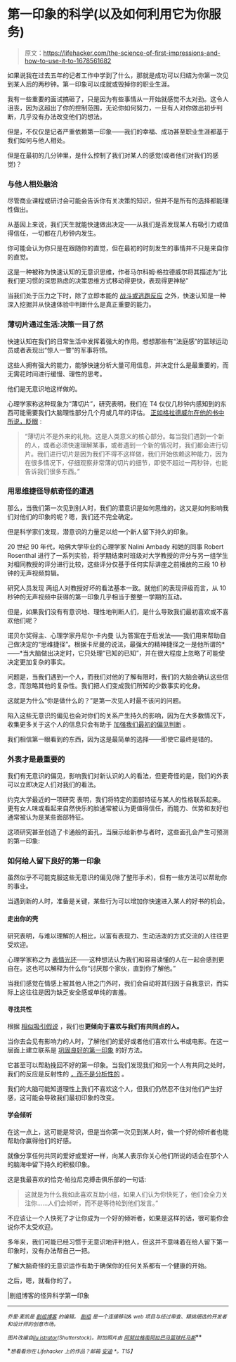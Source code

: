 # 第一印象的科学(以及如何利用它为你服务)

> 原文：<https://lifehacker.com/the-science-of-first-impressions-and-how-to-use-it-to-1678561682>

如果说我在过去五年的记者工作中学到了什么，那就是成功可以归结为你第一次见到某人后的两秒钟。第一印象可以成就或毁掉你的职业生涯。



我有一些重要的面试搞砸了，只是因为有些事情从一开始就感觉不太对劲。这令人沮丧，因为这超出了你的控制范围，无论你如何努力，一旦有人对你做出初步判断，几乎没有办法改变他们的想法。

但是，不仅仅是记者严重依赖第一印象——我们的幸福、成功甚至职业生涯都基于我们如何与他人相处。

但是在最初的几分钟里，是什么控制了我们对某人的感觉(或者他们对我们的感觉)？

### 与他人相处融洽

尽管商业课程或研讨会可能会告诉你有关决策的知识，但并不是所有的选择都能理性做出。

从基因上来说，我们天生就能快速做出决定——从我们是否发现某人有吸引力或值得信任，一切都在几秒钟内发生。

你可能会认为你只是在跟随你的直觉，但在最初的时刻发生的事情并不只是来自你的直觉。

这是一种被称为快速认知的无意识思维，作者马尔科姆·格拉德威尔将其描述为“比我们更习惯的深思熟虑的决策思维方式移动得更快，表现得更神秘”

当我们处于压力之下时，除了立即本能的 [战斗或逃跑反应](http://psychcentral.com/blog/archives/2012/12/04/whats-the-purpose-of-the-fight-or-flight-response/) 之外，快速认知是一种深入挖掘并从快速体验中判断什么是真正重要的能力。

### 薄切片通过生活:决策一目了然

快速认知在我们的日常生活中发挥着强大的作用。想想那些有“法庭感”的篮球运动员或者表现出“惊人一瞥”的军事将领。

这些人拥有强大的能力，能够快速分析大量可用信息，并决定什么是最重要的，而无需花时间进行缓慢、理性的思考。

他们是无意识地这样做的。

心理学家称这种现象为“薄切片”，研究表明，我们在 T4 仅仅几秒钟内感知到的东西可能需要我们大脑理性部分几个月或几年的评估。 [正如格拉德威尔在他的书中所说，眨眼](http://gladwell.com/blink/) :

> “薄切片不是外来的礼物。这是人类意义的核心部分。每当我们遇到一个新的人，或者必须快速理解某事，或者遇到一个新的情况时，我们都会进行切片。我们进行切片是因为我们不得不这样做，我们开始依赖这种能力，因为在很多情况下，仔细观察非常薄的切片的细节，即使不超过一两秒钟，也能告诉我们很多东西。”

### 用思维捷径导航奇怪的遭遇

那么，当我们第一次见到别人时，我们的潜意识是如何思维的，这又是如何影响我们对他们的印象的呢？嗯，我们还不完全确定。

但是科学家们发现，潜意识的力量足以给一个新人留下持久的印象。

20 世纪 90 年代，哈佛大学毕业的心理学家 Nalini Ambady 和她的同事 Robert Rosenthal 进行了一系列实验，将学期结束时班级对大学教授的评分与另一组学生对相同教授的评分进行比较，这些评分仅基于任何实际讲座之前播放的三段 10 秒钟的无声视频剪辑。

研究人员发现 两组人对教授好坏的看法基本一致。就他们的表现评级而言，从 10 秒钟的无声视频中获得的第一印象几乎相当于整整一学期的互动。

但是，如果我们没有有意识地、理性地判断人们，是什么导致我们最初喜欢或不喜欢他们呢？

诺贝尔奖得主、心理学家丹尼尔·卡内曼 认为答案在于启发法——我们用来帮助自己做决定的“思维捷径”。根据卡尼曼的说法，最强大的精神捷径之一是他所谓的*——*当大脑做出决定时，它只处理“已知的已知”，并在很大程度上忽略了可能使决定更加复杂的事实。

问题是，当我们遇到一个人，而我们对他的了解有限时，我们的大脑会确认这些信念，而忽略其他的复杂性。我们把人们变成我们所知的少数事实的化身。

这就是为什么“你是做什么的？”是第一次见人时最不该问的问题。

陷入这些无意识的偏见也会对你们的关系产生持久的影响，因为在大多数情况下，收集更多关于这个人的信息只会有助于 [加强我们最初的偏见判断](http://www.sciencedaily.com/articles/c/confirmation_bias.htm) 。

我们相信第一眼看到的东西，因为这是最简单的选择——即使它最终是错的。

### 外表才是最重要的

我们有无意识的偏见，影响我们对新认识的人的看法，但更奇怪的是，我们的外表可以立即决定人们对我们的看法。

约克大学最近的一项研究 表明，我们将特定的面部特征与某人的性格联系起来。更有女人味或看起来自然快乐的脸通常被认为更值得信任，而能力、优势和友好也通常被认为是某些面部特征。

这项研究甚至创造了卡通般的面孔，当展示给新参与者时，这些面孔会产生可预测的第一印象:

### 如何给人留下良好的第一印象

虽然似乎不可能克服这些无意识的偏见(除了整形手术)，但有一些方法可以帮助你的事业。

当遇到新的人时，准备是关键，某些行为可以增加你快速进入某人的好书的机会。

#### 走出你的壳

研究表明，与难以理解的人相比，以富有表现力、生动活泼的方式交流的人往往更受欢迎。

心理学家称之为 [表情光环](http://www.theguardian.com/lifeandstyle/2009/mar/07/first-impressions-snap-decisions-impulse)——这种想法认为我们和容易读懂的人在一起会感到更自在。这也可以解释为什么你“讨厌那个家伙，直到你了解他。”

当我们感觉在情感上被其他人拒之门外时，我们会自动将其归因于自我意识，而实际上这往往是因为缺乏安全感或单纯的害羞。

#### **寻找共性**

根据 [相似吸引假说](http://www.theguardian.com/lifeandstyle/2009/mar/07/first-impressions-snap-decisions-impulse) ，我们也**更倾向于喜欢与我们有共同点的人。**

当你去会见有影响力的人时，了解他们的爱好或者他们喜欢什么书或电影。在这一层面上建立联系是 [巩固良好的第一印象](https://lifehacker.com/make-a-good-first-impression-by-saying-who-you-help-no-1671962228) 的好方法。

它甚至可以帮助挽回不好的第一印象。当我们发现我们和另一个人有共同之处时，我们的反应是反射性的 [，而不是分析性的](http://www.theguardian.com/lifeandstyle/2009/mar/07/first-impressions-snap-decisions-impulse) 。

我们的大脑可能知道理性上我们不喜欢这个人，但我们仍然忍不住对他们产生好感，这可能会导致我们最初印象的改变。

#### **学会倾听**

在这一点上，这可能是常识，但是当你第一次见到某人时，做一个好的倾听者也能帮助你赢得他们的好感。

就像分享任何共同的爱好或爱好一样，向某人表示你关心他们所说的话会在那个人的脑海中留下持久的积极印象。

这是我最喜欢的恰克·帕拉尼克搏击俱乐部的一句话:

> 这就是为什么我如此喜欢互助小组，如果人们认为你快死了，他们会全力关注你……人们会倾听，而不是等待轮到他们发言。”

不应该让一个人快死了才让你成为一个好的倾听者，如果是这样的话，很可能你会说你不太受欢迎。

多年来，我们可能已经习惯于无意识地评判他人，但这并不意味着在给人留下第一印象时，没有办法帮自己一把。

了解大脑奇怪的无意识运作有助于确保你的任何关系都有一个健康的开始。

之后，嗯，就看你的了。

|剧组博客的怪异科学第一印象

* * *

<small>*乔里·麦凯是*</small> [<small>*剧组博客*</small>](http://blog.pickcrew.com/) <small>*的编辑。*</small> [<small>*剧组*</small>](http://pickcrew.com/) <small>*是一个连接移动& web 项目与经过审查、精挑细选的开发者和设计师的创意市场。*</small>

<small>*图片改编自*</small>[<small>*ilu istrator*</small>](http://www.shutterstock.com/pic-125458976/stock-vector-business-handshake.html)<small>*(Shutterstock)。附加照片由*</small> [<small>*阿努拉格*</small>](https://www.flickr.com/photos/agnihot/4937763060/)<small></small>*[<small>*南阿拉巴马篮球*</small>](https://www.flickr.com/photos/au_tiger01/4336141652)<small></small>*[<small>*托马斯*</small>](https://www.flickr.com/photos/thomasthorstensson/15650252259/)<small></small>**

**<small>*想看看你在 Lifehacker 上的作品？邮箱*</small> [<small>*安迪*</small>](mailto:andy@lifehacker.com) <small>*。*T15】</small>**